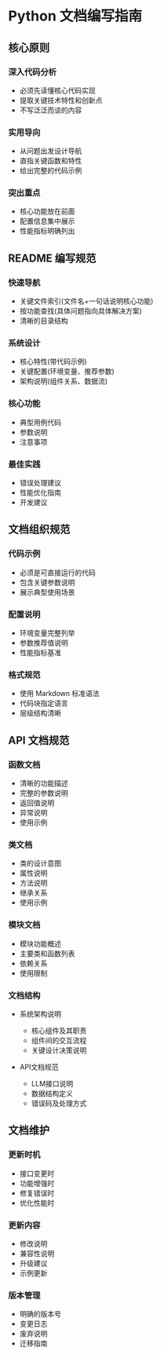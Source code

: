 # Python 文档编写指南

## 核心原则

### 深入代码分析
- 必须先读懂核心代码实现
- 提取关键技术特性和创新点
- 不写泛泛而谈的内容

### 实用导向
- 从问题出发设计导航
- 直指关键函数和特性
- 给出完整的代码示例

### 突出重点
- 核心功能放在前面
- 配置信息集中展示
- 性能指标明确列出

## README 编写规范

### 快速导航
- 关键文件索引(文件名+一句话说明核心功能)
- 按功能查找(具体问题指向具体解决方案)
- 清晰的目录结构

### 系统设计
- 核心特性(带代码示例)
- 关键配置(环境变量、推荐参数)
- 架构说明(组件关系、数据流)

### 核心功能
- 典型用例代码
- 参数说明
- 注意事项

### 最佳实践
- 错误处理建议
- 性能优化指南
- 开发建议

## 文档组织规范

### 代码示例
- 必须是可直接运行的代码
- 包含关键参数说明
- 展示典型使用场景

### 配置说明
- 环境变量完整列举
- 参数推荐值说明
- 性能指标基准

### 格式规范
- 使用 Markdown 标准语法
- 代码块指定语言
- 层级结构清晰

## API 文档规范

### 函数文档
- 清晰的功能描述
- 完整的参数说明
- 返回值说明
- 异常说明
- 使用示例

### 类文档
- 类的设计意图
- 属性说明
- 方法说明
- 继承关系
- 使用示例

### 模块文档
- 模块功能概述
- 主要类和函数列表
- 依赖关系
- 使用限制

### 文档结构
+ 系统架构说明
  - 核心组件及其职责
  - 组件间的交互流程
  - 关键设计决策说明

+ API文档规范
  - LLM接口说明
  - 数据结构定义
  - 错误码及处理方式

## 文档维护

### 更新时机
- 接口变更时
- 功能增强时
- 修复错误时
- 优化性能时

### 更新内容
- 修改说明
- 兼容性说明
- 升级建议
- 示例更新

### 版本管理
- 明确的版本号
- 变更日志
- 废弃说明
- 迁移指南 